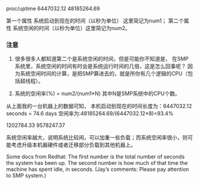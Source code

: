 proc/uptime
6447032.12 48185264.69


第一个属性 系统启动到现在的时间（以秒为单位） 这里简记为num1；
第二个属性 系统空闲的时间（以秒为单位）这里简记为num2。


### 注意

1. 很多很多人都知道第二个是系统空闲的时间，但是可能你不知道是，
在SMP系统里，系统空闲的时间有时会是系统运行时间的几倍，这是怎么回事呢？
因为系统空闲时间的计算，是把SMP算进去的，就是所你有几个逻辑的CPU（包括超线程）。

2. 系统的空闲率(%) = num2/(num1*N) 其中N是SMP系统中的CPU个数。


从上面我的一台机器上的数据可知，
本机启动到现在的时间长度为：6447032.12 seconds = 74.6 days
空闲率为:48185264.69/(6447032.12*8)=93.4%

1202784.33 9578247.37


系统空闲率越大，说明系统比较闲，可以加重一些负载；而系统空闲率很小，则可能考虑升级本机器硬件或者迁移部分负载到其他机器上。

Some docs from Redhat:
The first number is the total number of seconds the system has been up. The second number is how much of that time the machine has spent idle, in seconds. (Jay’s comments: Please pay attention to SMP system.)
